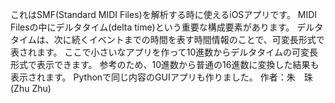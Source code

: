 
これはSMF(Standard MIDI Files)を解析する時に使えるiOSアプリです。
MIDI Filesの中にデルタタイム(delta time)という重要な構成要素があります。
デルタタイムは、次に続くイベントまでの時間を表す時間情報のことで、可変長形式で表されます。
ここで小さいなアプリを作って10進数からデルタタイムの可変長形式で表示できます。
参考のため、10進数から普通の16進数に変換した結果も表示されます。
Pythonで同じ内容のGUIアプリも作りました。
作者：朱　珠(Zhu Zhu)


